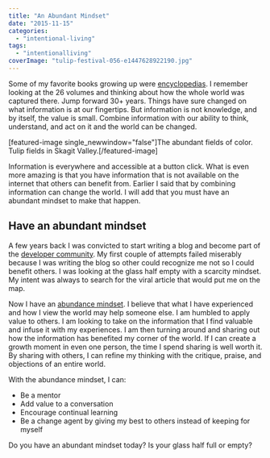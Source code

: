 ```yaml
---
title: "An Abundant Mindset"
date: "2015-11-15"
categories: 
  - "intentional-living"
tags: 
  - "intentionalliving"
coverImage: "tulip-festival-056-e1447628922190.jpg"
---
```


Some of my favorite books growing up were [encyclopedias](https://en.wikipedia.org/wiki/Encyclop%C3%A6dia_Britannica#/media/File:Encyclopaedia_Britannica_15_with_2002.jpg). I remember looking at the 26 volumes and thinking about how the whole world was captured there. Jump forward 30+ years. Things have sure changed on what information is at our fingertips. But information is not knowledge, and by itself, the value is small. Combine information with our ability to think, understand, and act on it and the world can be changed.

\[featured-image single\_newwindow="false"\]The abundant fields of color. Tulip fields in Skagit Valley.\[/featured-image\]

Information is everywhere and accessible at a button click. What is even more amazing is that you have information that is not available on the internet that others can benefit from. Earlier I said that by combining information can change the world. I will add that you must have an abundant mindset to make that happen.

## Have an abundant mindset

A few years back I was convicted to start writing a blog and become part of the [developer community](http://www.hanselman.com/blog/YourBlogIsTheEngineOfCommunity.aspx). My first couple of attempts failed miserably because I was writing the blog so other could recognize me not so I could benefit others. I was looking at the glass half empty with a scarcity mindset. My intent was always to search for the viral article that would put me on the map.

Now I have an [abundance mindset](http://www.success.com/article/john-c-maxwell-6-tips-to-develop-and-model-an-abundance-mindset). I believe that what I have experienced and how I view the world may help someone else. I am humbled to apply value to others. I am looking to take on the information that I find valuable and infuse it with my experiences. I am then turning around and sharing out how the information has benefited my corner of the world. If I can create a growth moment in even one person, the time I spend sharing is well worth it. By sharing with others, I can refine my thinking with the critique, praise, and objections of an entire world.

With the abundance mindset, I can:

- Be a mentor
- Add value to a conversation
- Encourage continual learning
- Be a change agent by giving my best to others instead of keeping for myself

Do you have an abundant mindset today? Is your glass half full or empty?
